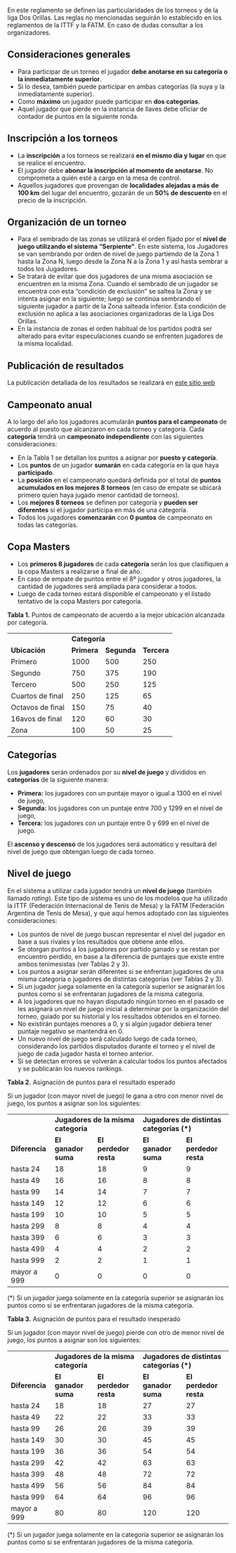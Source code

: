 <!-- # Reglamento - Liga Dos Orillas 2022 -->

En este reglamento se definen las particularidades de los torneos y de la liga Dos Orillas. Las reglas no mencionadas seguirán lo establecido en los reglamentos de la ITTF y la FATM. En caso de dudas consultar a los organizadores.

## Consideraciones generales

* Para participar de un torneo el jugador **debe anotarse en su categoría o la inmediatamente superior**.
* Si lo desea, también puede participar en ambas categorías (la suya y la  inmediatamente superior).
* Como **máximo** un jugador puede participar en **dos categorías**.
* Aquel jugador que pierde en la instancia de llaves debe oficiar de contador de puntos en la siguiente ronda.

## Inscripción a los torneos

* La **inscripción** a los torneos se realizará **en el mismo día y lugar** en que se realice el encuentro.
* El jugador debe **abonar la inscripción al momento de anotarse**. No comprometa a quién esté a cargo en la mesa de control.
* Aquellos jugadores que provengan de **localidades alejadas a más de 100 km** del lugar del encuentro, gozarán de un **50% de descuento** en el precio de la inscripción.

## Organización de un torneo

* Para el sembrado de las zonas se utilizará el orden fijado por el **nivel de juego utilizando el sistema “Serpiente”**. En este sistema, los Jugadores se van sembrando por orden de nivel de juego partiendo de la Zona 1 hasta la Zona N, luego desde la Zona N a la Zona 1 y así hasta sembrar a todos los Jugadores.
* Se tratará de evitar que dos jugadores de una misma asociación se encuentren en la misma Zona. Cuando el sembrado de un jugador se encuentra con esta “condición de exclusión” se saltea la Zona y se intenta asignar en la siguiente; luego se continúa sembrando el siguiente jugador a partir de la Zona salteada inferior. Esta condición de exclusión no aplica a las asociaciones organizadoras de la Liga Dos Orillas.
* En la instancia de zonas el orden habitual de los partidos podrá ser alterado para evitar especulaciones cuando se enfrenten jugadores de la misma localidad.

## Publicación de resultados

La publicación detallada de los resultados se realizará en [este sitio web](../../index.md)

## Campeonato anual

A lo largo del año los jugadores acumularán **puntos para el campeonato** de acuerdo al puesto que alcanzaron en cada torneo y categoría. Cada **categoría** tendrá un **campeonato independiente** con las siguientes consideraciones:

* En la Tabla 1 se detallan los puntos a asignar por **puesto y categoría**.
* Los **puntos** de un jugador **sumarán** en cada categoría en la que haya **participado**.
* La **posición** en el campeonato quedará definida por el total de **puntos acumulados en los mejores 8** **torneos** (en caso de empate se ubicará primero quien haya jugado menor cantidad de torneos).
* Los **mejores 8 torneos** se definen por categoría y **pueden ser diferentes** si el jugador participa en más de una categoría.
* Todos los jugadores **comenzarán** con **0 puntos** de campeonato en todas las categorías.

## Copa Masters

* Los **primeros 8 jugadores** de cada **categoría** serán los que clasifiquen a la copa Masters a realizarse a final de año.
* En caso de empate de puntos entre el 8º jugador y otros jugadores, la cantidad de jugadores será ampliada para considerar a todos.
* Luego de cada torneo estará disponible el campeonato y el listado tentativo de la copa Masters por categoría.

**Tabla 1.** Puntos de campeonato de acuerdo a la mejor ubicación alcanzada por categoría.

<table>
  <tr>
   <td></td>
   <td colspan="3" ><strong>Categoría</strong></td>
  </tr>
  <tr>
   <td><strong>Ubicación</strong></td>
   <td><strong>Primera</strong></td>
   <td><strong>Segunda</strong></td>
   <td><strong>Tercera</strong></td>
  </tr>
  <tr>
   <td>Primero</td><td>1000</td><td>500</td><td>250</td>
  </tr>
  <tr>
   <td>Segundo</td><td>750</td><td>375</td><td>190</td>
  </tr>
  <tr>
   <td>Tercero</td><td>500</td><td>250</td><td>125</td>
  </tr>
  <tr>
   <td>Cuartos de final</td><td>250</td><td>125</td><td>65</td>
  </tr>
  <tr>
   <td>Octavos de final</td><td>150</td><td>75</td><td>40</td>
  </tr>
  <tr>
   <td>16avos de final</td><td>120</td><td>60</td><td>30</td>
  </tr>
  <tr>
   <td>Zona</td><td>100</td><td>50</td><td>25</td>
  </tr>
</table>

## Categorías

Los **jugadores** serán ordenados por su **nivel de juego** y divididos en **categorías** de la siguiente manera:

* **Primera:** los jugadores con un puntaje mayor o igual a 1300 en el nivel de juego,
* **Segunda:** los jugadores con un puntaje entre 700 y 1299 en el nivel de juego,
* **Tercera:** los jugadores con un puntaje entre 0 y 699 en el nivel de juego.

El **ascenso y descenso** de los jugadores será automático y resultará del nivel de juego que obtengan luego de cada torneo.

## Nivel de juego

En el sistema a utilizar cada jugador tendrá un **nivel de juego** (también llamado _rating_). Este tipo de sistema es uno de los modelos que ha utilizado la ITTF (Federación Internacional de Tenis de Mesa) y la FATM (Federación Argentina de Tenis de Mesa), y que aquí hemos adoptado con las siguientes consideraciones:

* Los puntos de nivel de juego buscan representar el nivel del jugador en base a sus rivales y los resultados que obtiene ante ellos.
* Se otorgan puntos a los jugadores por partido ganado y se restan por encuentro perdido, en base a la diferencia de puntajes que existe entre ambos tenimesistas (ver Tablas 2 y 3).
* Los puntos a asignar serán diferentes si se enfrentan jugadores de una misma categoría o jugadores de distintas categorías (ver Tablas 2 y 3).
* Si un jugador juega solamente en la categoría superior se asignarán los puntos como si se enfrentaran jugadores de la misma categoría.
* A los jugadores que no hayan disputado ningún torneo en el pasado se les asignará un nivel de juego inicial a determinar por la organización del torneo, guiado por su historial y los resultados obtenidos en el torneo.
* No existirán puntajes menores a 0, y si algún jugador debiera tener puntaje negativo se mantendrá en 0.
* Un nuevo nivel de juego será calculado luego de cada torneo, considerando los partidos disputados durante el torneo y el nivel de juego de cada jugador hasta el torneo anterior.
* Si se detectan errores se volverán a calcular todos los puntos afectados y se publicarán los nuevos rankings.

**Tabla 2.** Asignación de puntos para el resultado esperado

Si un jugador (con mayor nivel de juego) le gana a otro con menor nivel de juego, los puntos a asignar son los siguientes:

<table>
  <tr>
   <td></td>
   <td colspan="2" ><strong>Jugadores de la misma categoría</strong></td>
   <td colspan="2" ><strong>Jugadores de distintas categorías (*)</strong></td>
  </tr>
  <tr>
   <td><strong>Diferencia</strong></td>
   <td><strong>El ganador suma</strong></td>
   <td><strong>El perdedor resta</strong></td>
   <td><strong>El ganador suma</strong></td>
   <td><strong>El perdedor resta</strong></td>
  </tr>
  <tr>
   <td>hasta 24</td><td>18</td><td>18</td><td>9</td><td>9</td>
  </tr>
  <tr>
   <td>hasta 49</td><td>16</td><td>16</td><td>8</td><td>8</td>
  </tr>
  <tr>
   <td>hasta 99</td><td>14</td><td>14</td><td>7</td><td>7</td>
  </tr>
  <tr>
   <td>hasta 149</td><td>12</td><td>12</td><td>6</td><td>6</td>
  </tr>
  <tr>
   <td>hasta 199</td><td>10</td><td>10</td><td>5</td><td>5</td>
  </tr>
  <tr>
   <td>hasta 299</td><td>8</td><td>8</td><td>4</td><td>4</td>
  </tr>
  <tr>
   <td>hasta 399</td><td>6</td><td>6</td><td>3</td><td>3</td>
  </tr>
  <tr>
   <td>hasta 499</td><td>4</td><td>4</td><td>2</td><td>2</td>
  </tr>
  <tr>
   <td>hasta 999</td><td>2</td><td>2</td><td>1</td><td>1</td>
  </tr>
  <tr>
   <td>mayor a 999</td><td>0</td><td>0</td><td>0</td><td>0</td>
  </tr>
</table>

(*) Si un jugador juega solamente en la categoría superior se asignarán los puntos como si se enfrentaran jugadores de la misma categoría.

**Tabla 3.** Asignación de puntos para el resultado inesperado

Si un jugador (con mayor nivel de juego) pierde con otro de menor nivel de juego, los puntos a asignar son los siguientes:

<table>
  <tr>
   <td></td>
   <td colspan="2" ><strong>Jugadores de la misma categoría</strong></td>
   <td colspan="2" ><strong>Jugadores de distintas categorías (*)</strong></td>
  </tr>
  <tr>
   <td><strong>Diferencia</strong></td>
   <td><strong>El ganador suma</strong></td>
   <td><strong>El perdedor resta</strong></td>
   <td><strong>El ganador suma</strong></td>
   <td><strong>El perdedor resta</strong></td>
  </tr>
  <tr>
   <td>hasta 24</td><td>18</td><td>18</td><td>27</td><td>27</td>
  </tr>
  <tr>
   <td>hasta 49</td><td>22</td><td>22</td><td>33</td><td>33</td>
  </tr>
  <tr>
   <td>hasta 99</td><td>26</td><td>26</td><td>39</td><td>39</td>
  </tr>
  <tr>
   <td>hasta 149</td><td>30</td><td>30</td><td>45</td><td>45</td>
  </tr>
  <tr>
   <td>hasta 199</td><td>36</td><td>36</td><td>54</td><td>54</td>
  </tr>
  <tr>
   <td>hasta 299</td><td>42</td><td>42</td><td>63</td><td>63</td>
  </tr>
  <tr>
   <td>hasta 399</td><td>48</td><td>48</td><td>72</td><td>72</td>
  </tr>
  <tr>
   <td>hasta 499</td><td>56</td><td>56</td><td>84</td><td>84</td>
  </tr>
  <tr>
   <td>hasta 999</td><td>64</td><td>64</td><td>96</td><td>96</td>
  </tr>
  <tr>
   <td>mayor a 999</td><td>80</td><td>80</td><td>120</td><td>120</td>
  </tr>
</table>

(*) Si un jugador juega solamente en la categoría superior se asignarán los puntos como si se enfrentaran jugadores de la misma categoría.
